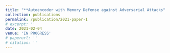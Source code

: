 ```yaml
---
title: "**Autoencoder with Memory Defense against Adversarial Attacks"
collection: publications
permalink: /publication/2021-paper-1
# excerpt: ''
date: 2021-02-04
venue: 'IN PROGRESS'
# paperurl: ''
# citation: ''
---
```

